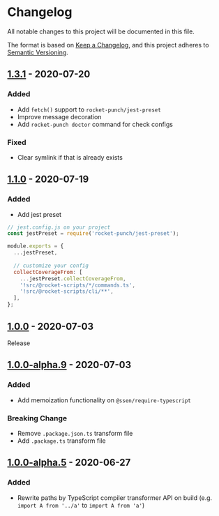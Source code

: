 # Changelog

All notable changes to this project will be documented in this file.

The format is based on [Keep a Changelog](https://keepachangelog.com/en/1.0.0/),
and this project adheres to [Semantic Versioning](https://semver.org/spec/v2.0.0.html).

## [1.3.1] - 2020-07-20

### Added
- Add `fetch()` support to `rocket-punch/jest-preset`
- Improve message decoration
- Add `rocket-punch doctor` command for check configs 

### Fixed
- Clear symlink if that is already exists

## [1.1.0] - 2020-07-19

### Added
- Add jest preset

```js
// jest.config.js on your project
const jestPreset = require('rocket-punch/jest-preset');

module.exports = {
  ...jestPreset,
  
  // customize your config
  collectCoverageFrom: [
    ...jestPreset.collectCoverageFrom,
    '!src/@rocket-scripts/*/commands.ts',
    '!src/@rocket-scripts/cli/**',
  ],
};
```

## [1.0.0] - 2020-07-03

Release

## [1.0.0-alpha.9] - 2020-07-03

### Added
- Add memoization functionality on `@ssen/require-typescript`

### Breaking Change
- Remove `.package.json.ts` transform file
- Add `.package.ts` transform file

## [1.0.0-alpha.5] - 2020-06-27

### Added
- Rewrite paths by TypeScript compiler transformer API on build (e.g. `import A from '../a'` to `import A from 'a'`)

[1.3.1]: https://github.com/rocket-hangar/rocket-punch/compare/v1.1.0...v1.3.1
[1.1.0]: https://github.com/rocket-hangar/rocket-punch/compare/v1.0.0...v1.1.0
[1.0.0]: https://github.com/rocket-hangar/rocket-punch/compare/v1.0.0-alpha.9...v1.0.0
[1.0.0-alpha.9]: https://github.com/rocket-hangar/rocket-punch/compare/v1.0.0-alpha.5...v1.0.0-alpha.9
[1.0.0-alpha.5]: https://github.com/rocket-hangar/rocket-punch/releases/tag/v1.0.0-alpha.5
